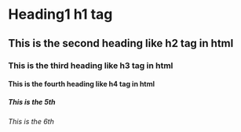 # Heading1 h1 tag
## This is the second heading like h2 tag in html
### This is the third heading like h3 tag in html
#### This is the fourth heading like h4 tag in html
##### This is the 5th
###### This is the 6th
